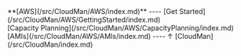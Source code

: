 <div class='linkbox'>
**[AWS](/src/CloudMan/AWS/index.md)**
----
[Get Started](/src/CloudMan/AWS/GettingStarted/index.md)<br />
[Capacity Planning](/src/CloudMan/AWS/CapacityPlanning/index.md)<br />
[AMIs](/src/CloudMan/AWS/AMIs/index.md)
----
&uarr; [CloudMan](/src/CloudMan/index.md)<br />
</div>
